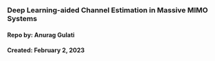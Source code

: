 ### Deep Learning-aided Channel Estimation in Massive MIMO Systems
#### Repo by: Anurag Gulati
#### Created: February 2, 2023